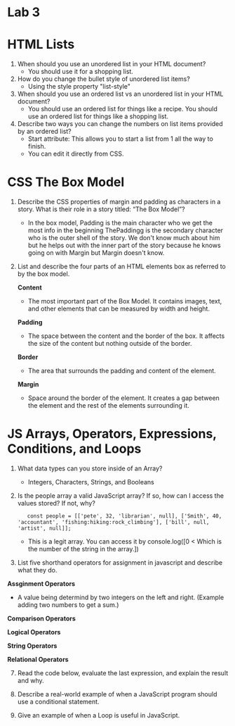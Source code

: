 # Lab 3

# HTML Lists 

1. When should you use an unordered list in your HTML document?
     - You should use it for a shopping list.
3. How do you change the bullet style of unordered list items?
     - Using the style property "list-style"
5. When should you use an ordered list vs an unordered list in your HTML document?
     - You should use an ordered list for things like a recipe. You should use an ordered list for things like a shopping list. 
7. Describe two ways you can change the numbers on list items provided by an ordered list?
     - Start attribute: This allows you to start a list from 1 all the way to finish.
     - You can edit it directly from CSS. 


# CSS The Box Model 

1. Describe the CSS properties of margin and padding as characters in a story. What is their role in a story titled: “The Box Model”?

   - In the box model, Padding is the main character who we get the most info in the beginning ThePaddingg is the secondary character who is the outer shell of the story. We don't know much about him but he helps out with the inner part of the story because he knows going on with Margin but Margin doesn't know. 

3. List and describe the four parts of an HTML elements box as referred to by the box model.

    **Content**
   - The most important part of the Box Model. It contains images, text, and other elements that can be measured by width and height.

   **Padding**

    - The space between the content and the border of the box. It affects the size of the content but nothing outside of the border. 
     
   **Border**
   - The area that surrounds the padding and content of the element. 
                                 
   **Margin**
   
   - Space around the border of the element. It creates a gap between the element and the rest of the elements surrounding it. 


# JS Arrays, Operators, Expressions, Conditions, and Loops

1. What data types can you store inside of an Array?

   - Integers, Characters, Strings, and Booleans
 
3. Is the people array a valid JavaScript array? If so, how can I access the values stored? If not, why?

          const people = [['pete', 32, 'librarian', null], ['Smith', 40, 'accountant', 'fishing:hiking:rock_climbing'], ['bill', null, 'artist', null]];
     - This is a legit array. You can access it by console.log([0 < Which is the number of the string in the array.])

   
5. List five shorthand operators for assignment in javascript and describe what they do.

**Assginment Operators** 

- A value being determind by two integers on the left and right. (Example adding two numbers to get a sum.)

     
**Comparison Operators**


**Logical Operators**

**String Operators**


**Relational Operators**


7. Read the code below, evaluate the last expression, and explain the result and why.
        
9. Describe a real-world example of when a JavaScript program should use a conditional statement.
        
10. Give an example of when a Loop is useful in JavaScript.
    
   
